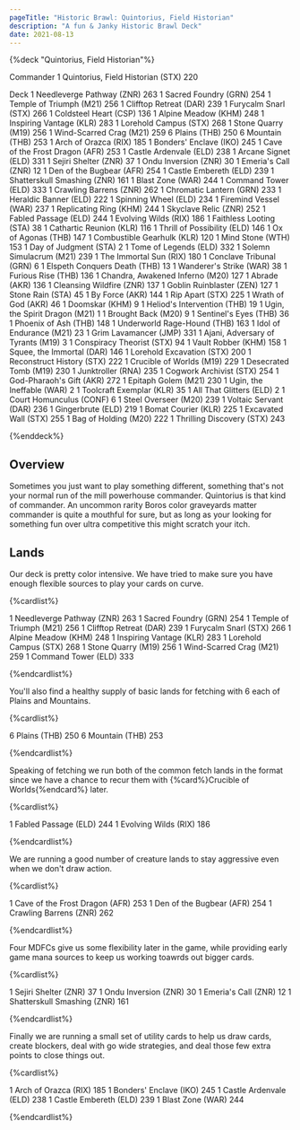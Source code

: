 ```yaml
---
pageTitle: "Historic Brawl: Quintorius, Field Historian"
description: "A fun & Janky Historic Brawl Deck"
date: 2021-08-13
---
```


{%deck "Quintorius, Field Historian"%}

Commander
1 Quintorius, Field Historian (STX) 220

Deck
1 Needleverge Pathway (ZNR) 263
1 Sacred Foundry (GRN) 254
1 Temple of Triumph (M21) 256
1 Clifftop Retreat (DAR) 239
1 Furycalm Snarl (STX) 266
1 Coldsteel Heart (CSP) 136
1 Alpine Meadow (KHM) 248
1 Inspiring Vantage (KLR) 283
1 Lorehold Campus (STX) 268
1 Stone Quarry (M19) 256
1 Wind-Scarred Crag (M21) 259
6 Plains (THB) 250
6 Mountain (THB) 253
1 Arch of Orazca (RIX) 185
1 Bonders' Enclave (IKO) 245
1 Cave of the Frost Dragon (AFR) 253
1 Castle Ardenvale (ELD) 238
1 Arcane Signet (ELD) 331
1 Sejiri Shelter (ZNR) 37
1 Ondu Inversion (ZNR) 30
1 Emeria's Call (ZNR) 12
1 Den of the Bugbear (AFR) 254
1 Castle Embereth (ELD) 239
1 Shatterskull Smashing (ZNR) 161
1 Blast Zone (WAR) 244
1 Command Tower (ELD) 333
1 Crawling Barrens (ZNR) 262
1 Chromatic Lantern (GRN) 233
1 Heraldic Banner (ELD) 222
1 Spinning Wheel (ELD) 234
1 Firemind Vessel (WAR) 237
1 Replicating Ring (KHM) 244
1 Skyclave Relic (ZNR) 252
1 Fabled Passage (ELD) 244
1 Evolving Wilds (RIX) 186
1 Faithless Looting (STA) 38
1 Cathartic Reunion (KLR) 116
1 Thrill of Possibility (ELD) 146
1 Ox of Agonas (THB) 147
1 Combustible Gearhulk (KLR) 120
1 Mind Stone (WTH) 153
1 Day of Judgment (STA) 2
1 Tome of Legends (ELD) 332
1 Solemn Simulacrum (M21) 239
1 The Immortal Sun (RIX) 180
1 Conclave Tribunal (GRN) 6
1 Elspeth Conquers Death (THB) 13
1 Wanderer's Strike (WAR) 38
1 Furious Rise (THB) 136
1 Chandra, Awakened Inferno (M20) 127
1 Abrade (AKR) 136
1 Cleansing Wildfire (ZNR) 137
1 Goblin Ruinblaster (ZEN) 127
1 Stone Rain (STA) 45
1 By Force (AKR) 144
1 Rip Apart (STX) 225
1 Wrath of God (AKR) 46
1 Doomskar (KHM) 9
1 Heliod's Intervention (THB) 19
1 Ugin, the Spirit Dragon (M21) 1
1 Brought Back (M20) 9
1 Sentinel's Eyes (THB) 36
1 Phoenix of Ash (THB) 148
1 Underworld Rage-Hound (THB) 163
1 Idol of Endurance (M21) 23
1 Grim Lavamancer (JMP) 331
1 Ajani, Adversary of Tyrants (M19) 3
1 Conspiracy Theorist (STX) 94
1 Vault Robber (KHM) 158
1 Squee, the Immortal (DAR) 146
1 Lorehold Excavation (STX) 200
1 Reconstruct History (STX) 222
1 Crucible of Worlds (M19) 229
1 Desecrated Tomb (M19) 230
1 Junktroller (RNA) 235
1 Cogwork Archivist (STX) 254
1 God-Pharaoh's Gift (AKR) 272
1 Epitaph Golem (M21) 230
1 Ugin, the Ineffable (WAR) 2
1 Toolcraft Exemplar (KLR) 35
1 All That Glitters (ELD) 2
1 Court Homunculus (CONF) 6
1 Steel Overseer (M20) 239
1 Voltaic Servant (DAR) 236
1 Gingerbrute (ELD) 219
1 Bomat Courier (KLR) 225
1 Excavated Wall (STX) 255
1 Bag of Holding (M20) 222
1 Thrilling Discovery (STX) 243

{%enddeck%}

## Overview

Sometimes you just want to play something different, something that's not your normal run of the mill powerhouse commander. Quintorius is that kind of commander. An uncommon rarity Boros color graveyards matter commander is quite a mouthful for sure, but as long as your looking for something fun over ultra competitive this might scratch your itch. 

## Lands

Our deck is pretty color intensive. We have tried to make sure you have enough flexible sources to play your cards on curve.

{%cardlist%}

1 Needleverge Pathway (ZNR) 263
1 Sacred Foundry (GRN) 254
1 Temple of Triumph (M21) 256
1 Clifftop Retreat (DAR) 239
1 Furycalm Snarl (STX) 266
1 Alpine Meadow (KHM) 248
1 Inspiring Vantage (KLR) 283
1 Lorehold Campus (STX) 268
1 Stone Quarry (M19) 256
1 Wind-Scarred Crag (M21) 259
1 Command Tower (ELD) 333

{%endcardlist%}

You'll also find a healthy supply of basic lands for fetching with 6 each of Plains and Mountains. 

{%cardlist%}

6 Plains (THB) 250
6 Mountain (THB) 253

{%endcardlist%}

Speaking of fetching we run both of the common fetch lands in the format since we have a chance to recur them with {%card%}Crucible of Worlds{%endcard%} later. 

{%cardlist%}

1 Fabled Passage (ELD) 244
1 Evolving Wilds (RIX) 186

{%endcardlist%}

We are running a good number of creature lands to stay aggressive even when we don't draw action. 

{%cardlist%}

1 Cave of the Frost Dragon (AFR) 253
1 Den of the Bugbear (AFR) 254
1 Crawling Barrens (ZNR) 262

{%endcardlist%}

Four MDFCs give us some flexibility later in the game, while providing early game mana sources to keep us working toawrds out bigger cards. 

{%cardlist%}

1 Sejiri Shelter (ZNR) 37
1 Ondu Inversion (ZNR) 30
1 Emeria's Call (ZNR) 12
1 Shatterskull Smashing (ZNR) 161

{%endcardlist%}

Finally we are running a small set of utility cards to help us draw cards, create blockers, deal with go wide strategies, and deal those few extra points to close things out. 

{%cardlist%}

1 Arch of Orazca (RIX) 185
1 Bonders' Enclave (IKO) 245
1 Castle Ardenvale (ELD) 238
1 Castle Embereth (ELD) 239
1 Blast Zone (WAR) 244

{%endcardlist%}